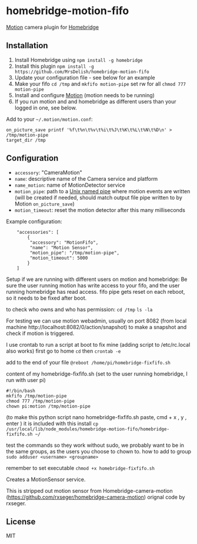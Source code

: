 # homebridge-motion-fifo

[Motion](https://motion-project.github.io) camera plugin for [Homebridge](https://github.com/nfarina/homebridge)

## Installation
1.	Install Homebridge using `npm install -g homebridge`
2.	Install this plugin `npm install -g https://github.com/MrsDelish/homebridge-motion-fifo`
3.	Update your configuration file - see below for an example
4.	Make your fifo `cd /tmp` and `mkfifo motion-pipe` set rw for all `chmod 777 motion-pipe`
5.	Install and configure [Motion](https://motion-project.github.io) (motion needs to be running)	
6.	If you run motion and and homebridge as different users than your logged in one, see below.

Add to your `~/.motion/motion.conf`:

```
on_picture_save printf '%f\t%n\t%v\t%i\t%J\t%K\t%L\t%N\t%D\n' > /tmp/motion-pipe
target_dir /tmp
```

## Configuration
* `accessory`: "CameraMotion"
* `name`: descriptive name of the Camera service and platform
* `name_motion`: name of MotionDetector service
* `motion_pipe`: path to a [Unix named pipe](https://en.wikipedia.org/wiki/Named_pipe) where motion events are written (will be created if needed, should match output file pipe written to by Motion `on_picture_save`)
* `motion_timeout`: reset the motion detector after this many milliseconds

Example configuration:

```
    "accessories": [
        {
         "accessory": "MotionFifo",
         "name": "Motion Sensor",
         "motion_pipe": "/tmp/motion-pipe",
         "motion_timeout": 5000
        }
    ]
```
Setup if we are running with different users on motion and homebridge:
Be sure the user running motion has write access to your fifo, and the user running homebridge has read access. fifo pipe gets reset on each reboot, so it needs to be fixed after boot.

to check who owns and who has permission:
`cd /tmp`
`ls -la`

For testing we can use motion webadmin, usually on port 8082 (from local machine http://localhost:8082/0/action/snapshot) to make a snapshot and check if motion is triggered.

I use crontab to run a script at boot to fix mine (adding script to /etc/rc.local also works)
first go to home `cd` then
`crontab -e`

add to the end of your file
`@reboot /home/pi/homebridge-fixfifo.sh`

content of my homebridge-fixfifo.sh (set to the user running homebridge, I run with user pi)

```
#!/bin/bash
mkfifo /tmp/motion-pipe
chmod 777 /tmp/motion-pipe
chown pi:motion /tmp/motion-pipe
```
(to make this python script nano homebridge-fixfifo.sh paste, cmd + x , y , enter ) 
it is included with this install `cp /usr/local/lib/node_modules/homebridge-motion-fifo/homebridge-fixfifo.sh ~/`

test the commands so they work without sudo, we probably want to be in the same groups, as the users you choose to chown to.
how to add to group `sudo adduser <username> <groupname> `

remember to set executable
`chmod +x homebridge-fixfifo.sh`


Creates a MotionSensor service.


This is stripped out motion sensor from Homebridge-camera-motion (https://github.com/rxseger/homebridge-camera-motion) orignal code by rxseger.

## License

MIT

